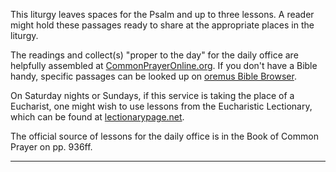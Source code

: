 This liturgy leaves spaces for the Psalm and up to three lessons. A reader might hold these passages ready to share at the appropriate places in the liturgy.

The readings and collect(s) "proper to the day" for the daily office are helpfully assembled at [CommonPrayerOnline.org](https://www.commonprayeronline.org/en/readings/office).
If you don't have a Bible handy, specific passages can be looked up on [oremus Bible Browser](http://bible.oremus.org/).

On Saturday nights or Sundays, if this service is taking the place of a Eucharist, one might wish to use lessons from the Eucharistic Lectionary, which can be found at [lectionarypage.net](https://lectionarypage.net).

The official source of lessons for the daily office is in the Book of Common Prayer on pp. 936ff.

-----
